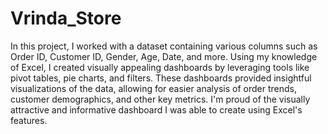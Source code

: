 # Vrinda_Store
In this project, I worked with a dataset containing various columns such as Order ID, Customer ID, Gender, Age, Date, and more. Using my knowledge of Excel, I created visually appealing dashboards by leveraging tools like pivot tables, pie charts, and filters. These dashboards provided insightful visualizations of the data, allowing for easier analysis of order trends, customer demographics, and other key metrics. I'm proud of the visually attractive and informative dashboard I was able to create using Excel's features.
